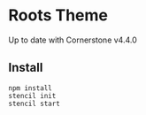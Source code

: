 # Roots Theme

Up to date with Cornerstone v4.4.0

## Install

```
npm install
stencil init
stencil start
```
